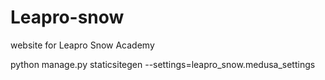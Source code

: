 # Leapro-snow
website for Leapro Snow Academy

python manage.py staticsitegen --settings=leapro_snow.medusa_settings
